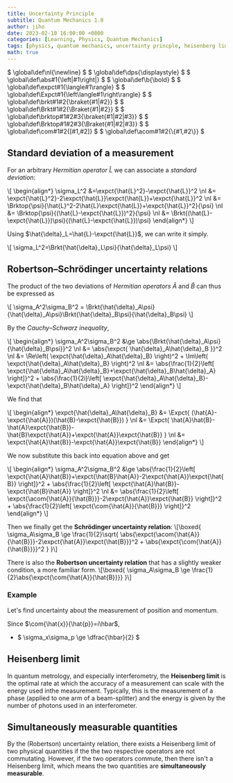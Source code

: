 ```yaml
---
title: Uncertainty Principle
subtitle: Quantum Mechanics 1.8
author: jiho
date: 2023-02-10 16:00:00 +0800
categories: [Learning, Physics, Quantum Mechanics]
tags: [physics, quantum mechanics, uncertainty princple, heisenberg limit]
math: true
---
```

$ \global\def\nl{\newline} $
$ \global\def\dps{\displaystyle} $
$ \global\def\abs#1{\left\|#1\right\|} $
$ \global\def\b{\bold} $
$ \global\def\expct#1{\langle#1\rangle} $
$ \global\def\Expct#1{\left\langle#1\right\rangle} $
$ \global\def\brkt#1#2{\braket{#1\|#2}} $
$ \global\def\Brkt#1#2{\Braket{#1\|#2}} $
$ \global\def\brktop#1#2#3{\braket{#1\|#2\|#3}} $
$ \global\def\Brktop#1#2#3{\Braket{#1\|#2\|#3}} $
$ \global\def\com#1#2{[#1,#2]} $
$ \global\def\acom#1#2{\\{#1,#2\\}} $

## Standard deviation of a measurement

For an arbitrary _Hermitian operator_ $\hat{L}$ we can associate a _standard deviation_:

\\[ \begin{align\*}
\sigma_L^2 &=\expct{\hat{L}^2}-\expct{\hat{L}}^2 \nl
&= \expct{\hat{L}^2}-2\expct{\hat{L}}\expct{\hat{L}}+\expct{\hat{L}}^2 \nl
&= \Brktop{\psi}{\hat{L}^2-2\hat{L}\expct{\hat{L}}+\expct{\hat{L}}^2}{\psi} \nl
&= \Brktop{\psi}{(\hat{L}-\expct{\hat{L}})^2}{\psi} \nl
&= \Brkt{(\hat{L}-\expct{\hat{L}})\psi}{(\hat{L}-\expct{\hat{L}})\psi}
\end{align\*} \\]

Using $\hat{\delta}_L=\hat{L}-\expct{\hat{L}}$, we can write it simply.

\\[ \sigma_L^2=\Brkt{\hat{\delta}_L\psi}{\hat{\delta}_L\psi} \\]


## Robertson–Schrödinger uncertainty relations

The product of the two deviations of _Hermitian operators_ $\hat{A}$ and $\hat{B}$ can thus be expressed as

\\[ \sigma_A^2\sigma_B^2 = \Brkt{\hat{\delta}_A\psi}{\hat{\delta}_A\psi}\Brkt{\hat{\delta}_B\psi}{\hat{\delta}_B\psi} \\]

By the _Cauchy–Schwarz inequality_,

\\[ \begin{align\*}
\sigma_A^2\sigma_B^2 &\ge \abs{\Brkt{\hat{\delta}_A\psi}{\hat{\delta}_B\psi}}^2 \nl
&= \abs{\expct{ \hat{\delta}_A\hat{\delta}_B }}^2 \nl
&= \Re\left( \expct{\hat{\delta}_A\hat{\delta}_B} \right)^2 + \Im\left( \expct{\hat{\delta}_A\hat{\delta}_B} \right)^2 \nl
&= \abs{\frac{1}{2}\left[ \expct{\hat{\delta}_A\hat{\delta}_B}+\expct{\hat{\delta}_B\hat{\delta}_A} \right]}^2 + \abs{\frac{1}{2i}\left[ \expct{\hat{\delta}_A\hat{\delta}_B}-\expct{\hat{\delta}_B\hat{\delta}_A} \right]}^2
\end{align\*} \\]

We find that

\\[ \begin{align\*}
\expct{\hat{\delta}_A\hat{\delta}_B} &= \Expct{ (\hat{A}-\expct{\hat{A}})(\hat{B}-\expct{\hat{B}}) } \nl
&= \Expct{ \hat{A}\hat{B}-\hat{A}\expct{\hat{B}}-\hat{B}\expct{\hat{A}}+\expct{\hat{A}}\expct{\hat{B}} } \nl
&= \expct{\hat{A}\hat{B}}-\expct{\hat{A}}\expct{\hat{B}}
\end{align\*} \\]

We now substitute this back into equation above and get

\\[ \begin{align\*}
\sigma_A^2\sigma_B^2 &\ge \abs{\frac{1}{2}\left[ \expct{\hat{A}\hat{B}}+\expct{\hat{B}\hat{A}}-2\expct{\hat{A}}\expct{\hat{B}} \right]}^2 + \abs{\frac{1}{2}\left[ \expct{\hat{A}\hat{B}}-\expct{\hat{B}\hat{A}} \right]}^2 \nl
&= \abs{\frac{1}{2}\left[ \expct{\acom{\hat{A}}{\hat{B}}}-2\expct{\hat{A}}\expct{\hat{B}} \right]}^2 + \abs{\frac{1}{2}\left[ \expct{\com{\hat{A}}{\hat{B}}} \right]}^2
\end{align\*} \\]

Then we finally get the **Schrödinger uncertainty relation**: 
\\[\boxed{  \sigma_A\sigma_B \ge \frac{1}{2}\sqrt{ \abs{\expct{\acom{\hat{A}}{\hat{B}}}-2\expct{\hat{A}}\expct{\hat{B}}}^2 +
\abs{\expct{\com{\hat{A}}{\hat{B}}}}^2 }  }\\]


There is also the **Robertson uncertainty relation** that has a slightly weaker condition, a more familiar form.
\\[\boxed{  \sigma_A\sigma_B \ge \frac{1}{2}\abs{\expct{\com{\hat{A}}{\hat{B}}}}  }\\]

### Example

Let's find uncertainty about the measurement of position and momentum.

Since $\com{\hat{x}}{\hat{p}}=i\hbar$,
* $ \sigma_x\sigma_p \ge \dfrac{\hbar}{2} $

## Heisenberg limit

In quantum metrology, and especially interferometry, the **Heisenberg limit** is the optimal rate
at which the accuracy of a measurement can scale with the energy used inthe measurement.
Typically, this is the measurement of a phase (applied to one arm of a beam-splitter)
and the energy is given by the number of photons used in an interferometer.

## Simultaneously measurable quantities

By the (Robertson) uncertainty relation, there exists a Heisenberg limit of two physical quantities
if the the two respective operators are not commutating. However, if the two operators commute, then there isn't
a Heisenberg limit, which means the two quantities are **simultaneously measurable**.
